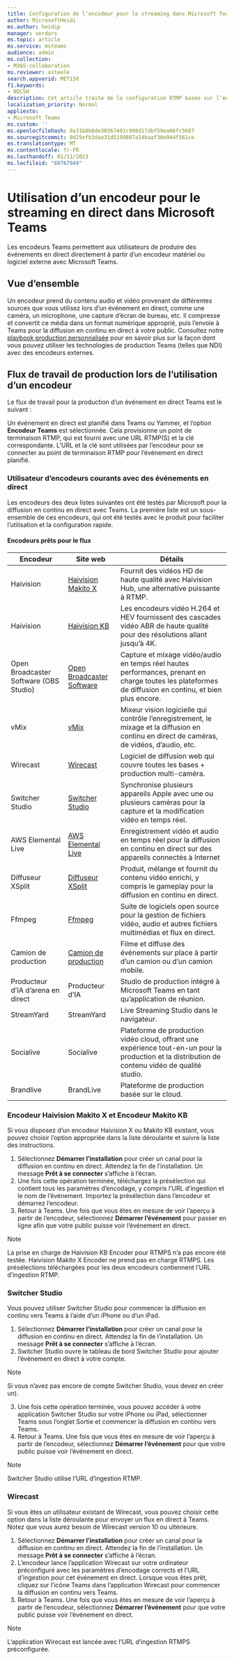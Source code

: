```yaml
---
title: Configuration de l’encodeur pour le streaming dans Microsoft Teams
author: MicrosoftHeidi
ms.author: heidip
manager: serdars
ms.topic: article
ms.service: msteams
audience: admin
ms.collection:
- M365-collaboration
ms.reviewer: asteele
search.appverid: MET150
f1.keywords:
- NOCSH
description: Cet article traite de la configuration RTMP basée sur l’encodeur pour les événements de streaming Microsoft Teams.
localization_priority: Normal
appliesto:
- Microsoft Teams
ms.custom: ''
ms.openlocfilehash: 8a31b8b0de30367401c998d17dbf59ea06fc5687
ms.sourcegitcommit: 0d25efb3dae31d5199807a14baaf30e944f561ce
ms.translationtype: MT
ms.contentlocale: fr-FR
ms.lasthandoff: 01/11/2023
ms.locfileid: "69767949"
---
```

# <a name="using-an-encoder-for-live-streaming-in-microsoft-teams"></a>Utilisation d’un encodeur pour le streaming en direct dans Microsoft Teams

Les encodeurs Teams permettent aux utilisateurs de produire des événements en direct directement à partir d’un encodeur matériel ou logiciel externe avec Microsoft Teams.

## <a name="overview"></a>Vue d’ensemble

Un encodeur prend du contenu audio et vidéo provenant de différentes sources que vous utilisez lors d’un événement en direct, comme une caméra, un microphone, une capture d’écran de bureau, etc. Il compresse et convertit ce média dans un format numérique approprié, puis l’envoie à Teams pour la diffusion en continu en direct à votre public. Consultez notre [playbook production personnalisée](https://aka.ms/CustomProductionVEP) pour en savoir plus sur la façon dont vous pouvez utiliser les technologies de production Teams (telles que NDI) avec des encodeurs externes.

## <a name="production-workflow-when-using-an-encoder"></a>Flux de travail de production lors de l’utilisation d’un encodeur

Le flux de travail pour la production d’un événement en direct Teams est le suivant :

Un événement en direct est planifié dans Teams ou Yammer, et l’option **Encodeur Teams** est sélectionnée. Cela provisionne un point de terminaison RTMP, qui est fourni avec une URL RTMP(S) et la clé correspondante. L’URL et la clé sont utilisées par l’encodeur pour se connecter au point de terminaison RTMP pour l’événement en direct planifié.

### <a name="common-encoders-user-with-live-events"></a>Utilisateur d’encodeurs courants avec des événements en direct

Les encodeurs des deux listes suivantes ont été testés par Microsoft pour la diffusion en continu en direct avec Teams. La première liste est un sous-ensemble de ces encodeurs, qui ont été testés avec le produit pour faciliter l’utilisation et la configuration rapide.

#### <a name="stream-ready-encoders"></a>Encodeurs prêts pour le flux

|Encodeur                                |Site web  |Détails  |
|---------------------------------------|---------|---------|
|Haivision                              |[Haivision Makito X](https://www.haivision.com/microsoft/stream) |Fournit des vidéos HD de haute qualité avec Haivision Hub, une alternative puissante à RTMP. |
|Haivision                              |[Haivision KB](https://www.haivision.com/microsoft/stream) |Les encodeurs vidéo H.264 et HEV fournissent des cascades vidéo ABR de haute qualité pour des résolutions allant jusqu’à 4K. |
|Open Broadcaster Software (OBS Studio) |[Open Broadcaster Software](https://obsproject.com/) |Capture et mixage vidéo/audio en temps réel hautes performances, prenant en charge toutes les plateformes de diffusion en continu, et bien plus encore. |
|vMix                                   |[vMix](https://www.vmix.com/) |Mixeur vision logicielle qui contrôle l’enregistrement, le mixage et la diffusion en continu en direct de caméras, de vidéos, d’audio, etc. |
|Wirecast                               |[Wirecast](https://www.telestream.net/wirecast) |Logiciel de diffusion web qui couvre toutes les bases + production multi-caméra. |
|Switcher Studio                        |[Switcher Studio](https://www.switcherstudio.com/microsoft-stream) |Synchronise plusieurs appareils Apple avec une ou plusieurs caméras pour la capture et la modification vidéo en temps réel. |
|AWS Elemental Live                     |[AWS Elemental Live](https://www.elemental.com/products/aws-elemental-appliances-software/#elemental-live) |Enregistrement vidéo et audio en temps réel pour la diffusion en continu en direct sur des appareils connectés à Internet |
|Diffuseur XSplit                     |[Diffuseur XSplit](https://www.xsplit.com/) |Produit, mélange et fournit du contenu vidéo enrichi, y compris le gameplay pour la diffusion en continu en direct. |
|Ffmpeg                                 |[Ffmpeg](https://ffmpeg.org/) |Suite de logiciels open source pour la gestion de fichiers vidéo, audio et autres fichiers multimédias et flux en direct. |
|Camion de production          |[Camion de production](https://www.blueframetech.com/productiontruck) |Filme et diffuse des événements sur place à partir d’un camion ou d’un camion mobile. |
|Producteur d’IA d’arena en direct                 |Producteur d’IA |Studio de production intégré à Microsoft Teams en tant qu’application de réunion.|
|StreamYard                             |StreamYard |Live Streaming Studio dans le navigateur.|
|Socialive                              |Socialive |Plateforme de production vidéo cloud, offrant une expérience tout-en-un pour la production et la distribution de contenu vidéo de qualité studio.|
|Brandlive                              |BrandLive |Plateforme de production basée sur le cloud.|

### <a name="haivision-makito-x-encoder-and-makito-kb-encoder"></a>Encodeur Haivision Makito X et Encodeur Makito KB

Si vous disposez d’un encodeur Haivision X ou Makito KB existant, vous pouvez choisir l’option appropriée dans la liste déroulante et suivre la liste des instructions.

1. Sélectionnez **Démarrer l’installation** pour créer un canal pour la diffusion en continu en direct. Attendez la fin de l’installation. Un message **Prêt à se connecter** s’affiche à l’écran.
1. Une fois cette opération terminée, téléchargez la présélection qui contient tous les paramètres d’encodage, y compris l’URL d’ingestion et le nom de l’événement. Importez la présélection dans l’encodeur et démarrez l’encodeur.
1. Retour à Teams. Une fois que vous êtes en mesure de voir l’aperçu à partir de l’encodeur, sélectionnez **Démarrer l’événement** pour passer en ligne afin que votre public puisse voir l’événement en direct.

> [!NOTE]
> La prise en charge de Haivision KB Encoder pour RTMPS n’a pas encore été testée. Haivision Makito X Encoder ne prend pas en charge RTMPS. Les présélections téléchargées pour les deux encodeurs contiennent l’URL d’ingestion RTMP.

### <a name="switcher-studio"></a>Switcher Studio

Vous pouvez utiliser Switcher Studio pour commencer la diffusion en continu vers Teams à l’aide d’un iPhone ou d’un iPad.

1. Sélectionnez **Démarrer l’installation** pour créer un canal pour la diffusion en continu en direct. Attendez la fin de l’installation. Un message **Prêt à se connecter** s’affiche à l’écran.
2. Switcher Studio ouvre le tableau de bord Switcher Studio pour ajouter l’événement en direct à votre compte.

> [!NOTE]
> Si vous n’avez pas encore de compte Switcher Studio, vous devez en créer un).

3. Une fois cette opération terminée, vous pouvez accéder à votre application Switcher Studio sur votre iPhone ou iPad, sélectionner Teams sous l’onglet Sortie et commencer la diffusion en continu vers Teams.
4. Retour à Teams. Une fois que vous êtes en mesure de voir l’aperçu à partir de l’encodeur, sélectionnez **Démarrer l’événement** pour que votre public puisse voir l’événement en direct.

> [!NOTE]
> Switcher Studio utilise l’URL d’ingestion RTMP.

### <a name="wirecast"></a>Wirecast

Si vous êtes un utilisateur existant de Wirecast, vous pouvez choisir cette option dans la liste déroulante pour envoyer un flux en direct à Teams. Notez que vous aurez besoin de Wirecast version 10 ou ultérieure.

1. Sélectionnez **Démarrer l’installation** pour créer un canal pour la diffusion en continu en direct. Attendez la fin de l’installation. Un message **Prêt à se connecter** s’affiche à l’écran.
1. L’encodeur lance l’application Wirecast sur votre ordinateur préconfiguré avec les paramètres d’encodage corrects et l’URL d’ingestion pour cet événement en direct. Lorsque vous êtes prêt, cliquez sur l’icône Teams dans l’application Wirecast pour commencer la diffusion en continu vers Teams.
1. Retour à Teams. Une fois que vous êtes en mesure de voir l’aperçu à partir de l’encodeur, sélectionnez **Démarrer l’événement** pour que votre public puisse voir l’événement en direct.

> [!NOTE]
> L’application Wirecast est lancée avec l’URL d’ingestion RTMPS préconfigurée.
